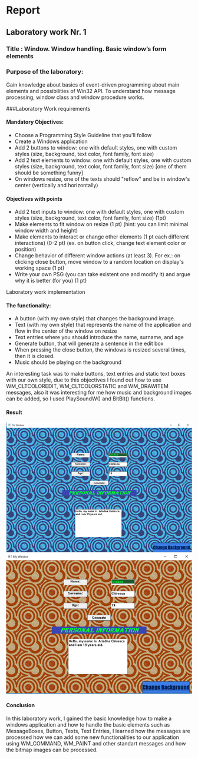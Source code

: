 # Report
## Laboratory work Nr. 1
### Title : Window. Window handling. Basic window’s form elements

### Purpose of the laboratory:
Gain knowledge about basics of event-driven programming about main elements and possibilities of Win32 API. To understand how message processing, window class and window procedure works.

###Laboratory Work requirements
#### Mandatory Objectives:
* Choose a Programming Style Guideline that you'll follow
* Create a Windows application
* Add 2 buttons to window: one with default styles, one with custom styles (size, background, text color, font family, font size)
* Add 2 text elements to window: one with default styles, one with custom styles (size, background, text color, font family, font size) [one of them should be something funny]
* On windows resize, one of the texts should "reflow" and be in window's center (vertically and horizontally)

#### Objectives with points
* Add 2 text inputs to window: one with default styles, one with custom styles (size, background, text color, font family, font size) (1pt)
* Make elements to fit window on resize (1 pt) (hint: you can limit minimal window width and height)
* Make elements to interact or change other elements (1 pt each different interactions) (0-2 pt) (ex. on button click, change text element color or position)
* Change behavior of different window actions (at least 3). For ex.: on clicking close button, move window to a random location on display's working space (1 pt)
* Write your own PSG (you can take existent one and modify it) and argue why it is better (for you) (1 pt)

Laboratory work implementation
#### The functionality:
* A button (with my own style) that changes the background image.
* Text (with my own style) that represents the name of the application and flow in the center of the window on resize
* Text entries where you should introduce the name, surname, and age
* Generate button, that will generate a sentence in the edit box
* When pressing the close button, the windows is resized several times, then it is closed.
* Music should be playing on the background

An interesting task was to make buttons, text entries and static text boxes with our own style, due to this objectives I found out how to use WM_CLTCOLOREDIT, WM_CLTCOLORSTATIC and WM_DRAWITEM messages, also it was  interesting for me how music and background images can be added, so I used PlaySoundW() and BitBlt() functions.
#### Result
![alt text](result1.png "result1")
![alt text](result2.png "result2")

#### Conclusion
In this laboratory work, I gained the basic knowledge how to make a windows application and how to handle the basic elements such as MessageBoxes, Button, Texts, Text Entries, I learned how the messages are processed how we can add some new functionalities to our application using WM_COMMAND, WM_PAINT and other standart messages and how the bitmap images can be processed.
